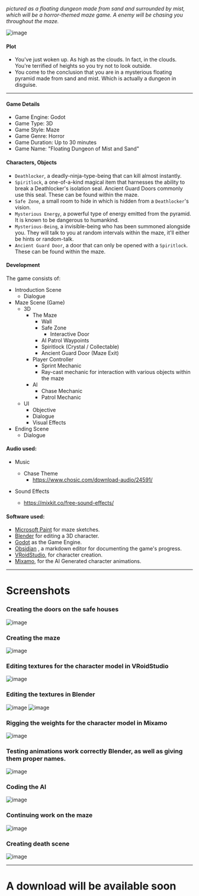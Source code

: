 *pictured as a floating dungeon made from sand and surrounded by mist, which will be a horror-themed maze game. A enemy will be chasing you throughout the maze.*

![image](media/MAZE_GAME_01/20240428125309.png)

#### Plot
* You've just woken up. As high as the clouds. In fact, in the clouds. You're terrified of heights so you try not to look outside.
* You come to the conclusion that you are in a mysterious floating pyramid made from sand and mist. Which is actually a dungeon in disguise.

---

#### Game Details

* Game Engine: Godot
* Game Type: 3D
* Game Style: Maze
* Game Genre: Horror
* Game Duration: Up to 30 minutes 
* Game Name: "Floating Dungeon of Mist and Sand"

#### Characters, Objects

* `Deathlocker`, a deadly-ninja-type-being that can kill almost instantly.
* `Spiritlock`, a one-of-a-kind magical item that harnesses the ability to break a Deathlocker's isolation seal. Ancient Guard Doors commonly use this seal. These can be found within the maze.
* `Safe Zone`, a small room to hide in which is hidden from a `Deathlocker`'s vision.
* `Mysterious Energy`, a powerful type of energy emitted from the pyramid. It is known to be dangerous to humankind.
* `Mysterious-Being`, a invisible-being who has been summoned alongside you. They will talk to you at random intervals within the maze, it'll either be hints or random-talk.
* `Ancient Guard Door`, a door that can only be opened with a `Spiritlock`. These can be found within the maze.

#### Development

The game consists of:

* Introduction Scene
	* Dialogue
* Maze Scene (Game)
	* 3D
		* The Maze
			* Wall
			* Safe Zone
				* Interactive Door
			* AI Patrol Waypoints
			* Spiritlock (Crystal / Collectable)
			* Ancient Guard Door (Maze Exit)
		* Player Controller
			* Sprint Mechanic
			* Ray-cast mechanic for interaction with various objects within the maze
		* AI
			* Chase Mechanic
			* Patrol Mechanic
	* UI
		* Objective
		* Dialogue
		* Visual Effects
* Ending Scene
	* Dialogue


#### Audio used:

* Music
	* Chase Theme
		* https://www.chosic.com/download-audio/24591/

* Sound Effects
	* https://mixkit.co/free-sound-effects/


#### Software used:

* [Microsoft Paint](https://en.wikipedia.org/wiki/Microsoft_Paint) for maze sketches.
* [Blender](https://www.blender.org/) for editing a 3D character.
* [Godot](https://godotengine.org/) as the Game Engine.
* [Obsidian](https://obsidian.md/) , a markdown editor for documenting the game's progress.
* [VRoidStudio](https://vroid.com/en/studio), for character creation.
* [Mixamo](https://www.mixamo.com/), for the AI Generated character animations.

---

# Screenshots

### Creating the doors on the safe houses

![image](media/MAZE_GAME_01/20240422202910.png)

### Creating the maze

![image](media/MAZE_GAME_01/20240422214755.png)

### Editing textures for the character model in VRoidStudio

![image](media/MAZE_GAME_01/20240422154400.png)

### Editing the textures in Blender

![image](media/MAZE_GAME_01/20240422155622.png)
![image](media/MAZE_GAME_01/20240422155852.png)

### Rigging the weights for the character model in Mixamo

![image](media/MAZE_GAME_01/20240422161144.png)

### Testing animations work correctly Blender, as well as giving them proper names.

![image](media/MAZE_GAME_01/20240422163941.png)

### Coding the AI

![image](media/MAZE_GAME_01/20240423165842.png)
### Continuing work on the maze

![image](media/MAZE_GAME_01/20240423202830.png)
### Creating death scene

![image](media/MAZE_GAME_01/20240424214822.png)

---

# A download will be available soon
